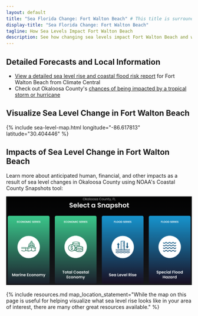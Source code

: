 ```yaml
---
layout: default
title: "Sea Florida Change: Fort Walton Beach" # This title is surrounded by quotation marks as it contains a colon.
display-title: "Sea Florida Change: Fort Walton Beach"
tagline: How Sea Levels Impact Fort Walton Beach
description: See how changing sea levels impact Fort Walton Beach and what its future holds.
---
```


## Detailed Forecasts and Local Information

 - [View a detailed sea level rise and coastal flood risk report](/downloads/fort-walton-beach/local-report-from-climate-central.pdf) for Fort Walton Beach from Climate Central
 - Check out Okaloosa County's [chances of being impacted by a tropical storm or hurricane](https://tropical.colostate.edu/resources.html)

## Visualize Sea Level Change in Fort Walton Beach

{% include sea-level-map.html longitude="-86.617813" latitude="30.404446" %}

## Impacts of Sea Level Change in Fort Walton Beach

Learn more about anticipated human, financial, and other impacts as a result of sea level changes in Okaloosa County using NOAA's Coastal County Snapshots tool:

<a href="https://coast.noaa.gov/snapshots/#&state=eyJmaXBzIjoiMTIwOTEiLCJpc1RoZW1lRGFyayI6dHJ1ZSwiYmFzZW1hcCI6ImRhcmsifQ=="> <img src="/downloads/fort-walton-beach/NOAA-Coastal-County-Snapshots-Okaloosa.png" alt="NOAA Coastal County Snapshots: Okaloosa" class="preview-image"/></a>

{% include resources.md map_location_statement="While the map on this page is useful for helping visualize what sea level rise looks like in your area of interest, there are many other great resources available." %}